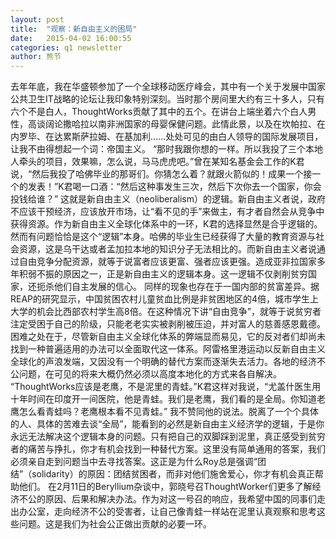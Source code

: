 ```yaml
---
layout: post
title:  "观察：新自由主义的困局"
date:   2015-04-02 16:00:55
categories: q1 newsletter
author: 熊节
---
```

去年年底，我在华盛顿参加了一个全球移动医疗峰会，其中有一个关于发展中国家公共卫生IT战略的论坛让我印象特别深刻。当时那个房间里大约有三十多人，只有六个不是白人，ThoughtWorks贡献了其中的五个。在讲台上端坐着六个白人男性，高谈阔论撒哈拉以南非洲国家的母婴保健问题。此情此景，以及在坎帕拉、在内罗毕、在达累斯萨拉姆、在基加利……处处可见的由白人领导的国际发展项目，让我不由得想起一个词：帝国主义。
“那时我跟你想的一样。所以我投了三个本地人牵头的项目，效果嘛，怎么说，马马虎虎吧。”曾在某知名基金会工作的K君说，“然后我投了哈佛毕业的那哥们。你猜怎么着？就跟火箭似的！成果一个接一个的发表！”K君喝一口酒：“然后这种事发生三次，然后下次你去一个国家，你会投钱给谁？”
这就是新自由主义（neoliberalism）的逻辑。新自由主义者说，政府不应该干预经济，应该放开市场，让“看不见的手”来做主，有才者自然会从竞争中获得资源。作为新自由主义全球化体系中的一环，K君的选择显然是合乎逻辑的。
然而有问题恰恰是这个“逻辑”本身。哈佛的毕业生已经获得了大量的教育资源与社会资源，这是乌干达或者孟加拉本地的知识分子无法相比的。而新自由主义者说通过自由竞争分配资源，就等于说富者应该更富、强者应该更强。造成亚非拉国家多年积弱不振的原因之一，正是新自由主义的逻辑本身。这一逻辑不仅剥削贫穷国家，还扼杀他们自主发展的信心。
同样的现象也存在于一国内部的贫富差异。据REAP的研究显示，中国贫困农村儿童贫血比例是非贫困地区的4倍，城市学生上大学的机会比西部农村学生高8倍。在这种情况下讲“自由竞争”，就等于说贫穷者注定受困于自己的阶级，只能老老实实被剥削被压迫，并对富人的慈善感恩戴德。
困难之处在于，尽管新自由主义全球化体系的弊端显而易见，它的反对者们却尚未找到一种普遍适用的办法可以全面取代这一体系。阿雷格里港运动以反新自由主义全球化的声浪发端，又因没有一个明确的替代方案而逐渐失去活力。各地的经济不公问题，在可见的将来大概仍然必须以高度本地化的方式来各自解决。
“ThoughtWorks应该是老鹰，不是泥里的青蛙。”K君这样对我说，“尤盖什医生用十年时间在印度开一间医院，他是青蛙。我们是老鹰，我们看的是全局。你知道老鹰怎么看青蛙吗？老鹰根本看不见青蛙。”
我不赞同他的说法。脱离了一个个具体的人、具体的苦难去谈“全局”，能看到的必然是新自由主义经济学的逻辑，于是你永远无法解决这个逻辑本身的问题。只有把自己的双脚踩到泥里，真正感受到贫穷者的痛苦与挣扎，你才有机会找到一种替代方案。这里没有简单通用的答案，我们必须亲自走到问题当中去寻找答案。这正是为什么Roy总是强调“团结”（solidarity）的原因：团结贫困者，而非对他们施舍爱心，你才有机会真正帮助他们。
在2月11日的Beryllium杂谈中，郭晓号召ThoughtWorker们更多了解经济不公的原因、后果和解决办法。作为对这一号召的响应，我希望中国的同事们走出办公室，走向经济不公的受害者，让自己像青蛙一样站在泥里认真观察和思考这些问题。这是我们为社会公正做出贡献的必要一环。

